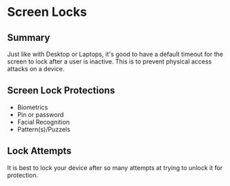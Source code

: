 # Screen Locks

## Summary

Just like with Desktop or Laptops, it's good to have a default timeout for the screen to lock after a user is inactive. This is to prevent physical access attacks on a device.

## Screen Lock Protections

- Biometrics
- Pin or password
- Facial Recognition
- Pattern(s)/Puzzels

## Lock Attempts

It is best to lock your device after so many attempts at trying to unlock it for protection.